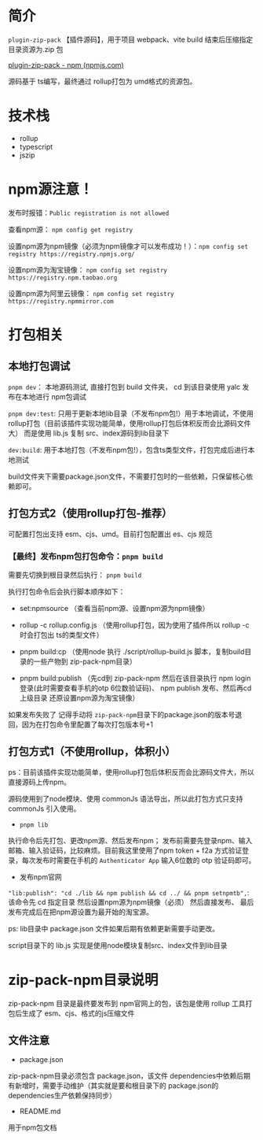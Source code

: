 # 简介

`plugin-zip-pack` 【插件源码】，用于项目 webpack、vite build 结束后压缩指定目录资源为.zip 包

[plugin-zip-pack - npm (npmjs.com)](https://www.npmjs.com/package/plugin-zip-pack)

源码基于 ts编写，最终通过 rollup打包为 umd格式的资源包。

# 技术栈

- rollup
- typescript
- jszip



# npm源注意！

发布时报错：`Public registration is not allowed`

查看npm源： `npm config get registry`

设置npm源为npm镜像（必须为npm镜像才可以发布成功！）：`npm config set registry https://registry.npmjs.org/`


设置npm源为淘宝镜像： `npm config set registry https://registry.npm.taobao.org`

设置npm源为阿里云镜像： `npm config set registry https://registry.npmmirror.com`




# 打包相关

## 本地打包调试
`pnpm dev`： 本地源码测试, 直接打包到 build 文件夹， cd 到该目录使用 yalc 发布在本地进行 npm包调试

`pnpm dev:test`:   只用于更新本地lib目录（不发布npm包!）用于本地调试，不使用rollup打包（目前该插件实现功能简单，使用rollup打包后体积反而会比源码文件大） 而是使用 lib.js 复制 src、index源码到lib目录下


`dev:build`: 用于本地打包（不发布npm包!），包含ts类型文件，打包完成后进行本地测试

build文件夹下需要package.json文件，不需要打包时的一些依赖，只保留核心依赖即可。



## 打包方式2（使用rollup打包-推荐）

可配置打包出支持 esm、cjs、umd。目前打包配置出 es、cjs 规范


### 【最终】发布npm包打包命令：`pnpm build`

需要先切换到根目录然后执行： `pnpm build`

执行打包命令后会执行脚本顺序如下：

- set:npmsource （查看当前npm源、设置npm源为npm镜像）
- rollup -c rollup.config.js （使用rollup打包，因为使用了插件所以 rollup -c时会打包出 ts的类型文件）

- pnpm build:cp （使用node 执行 ./script/rollup-build.js 脚本，复制build目录的一些产物到 zip-pack-npm目录）

- pnpm build:publish （先cd到 zip-pack-npm 然后在该目录执行 npm login 登录(此时需要查看手机的otp 6位数验证码)、 npm publish 发布、然后再cd上级目录 还原设置npm源为淘宝镜像）


如果发布失败了 记得手动将 `zip-pack-npm`目录下的package.json的版本号退回，因为在打包命令里配置了每次打包版本号+1






## 打包方式1（不使用rollup，体积小）

ps：目前该插件实现功能简单，使用rollup打包后体积反而会比源码文件大，所以直接源码上传npm。

源码使用到了node模块、使用 commonJs 语法导出，所以此打包方式只支持 commonJs 引入使用。

- `pnpm lib`

 执行命令后先打包、更改npm源、然后发布npm； 发布前需要先登录npm、输入邮箱、输入验证码，比较麻烦。目前我这里使用了npm token + f2a 方式验证登录，每次发布时需要在手机的 `Authenticator App` 输入6位数的 otp 验证码即可。

- 发布npm官网

`"lib:publish": "cd ./lib && npm publish && cd ../ && pnpm setnpmtb",`: 该命令先 cd 指定目录
然后设置npm源为npm镜像（必须）
然后直接发布、
最后发布完成后在把npm源设置为最开始的淘宝源。

ps: lib目录中 package.json 文件如果后期有依赖更新需要手动更改。

script目录下的 lib.js 实现是使用node模块复制src、index文件到lib目录



# zip-pack-npm目录说明

zip-pack-npm 目录是最终要发布到 npm官网上的包，该包是使用 rollup 工具打包后生成了 esm、cjs、格式的js压缩文件


## 文件注意

- package.json

zip-pack-npm目录必须包含 package.json，该文件 dependencies中依赖后期有新增时，需要手动维护（其实就是要和根目录下的 package.json的dependencies生产依赖保持同步）

- README.md

用于npm包文档

